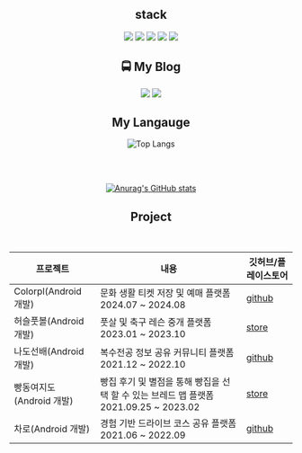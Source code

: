 <div align = center>
<div align=center> <h2>stack</h2> </div>
<div align=center>
<img src="https://img.shields.io/badge/Python-3766AB?style=flat-square&logo=Python&logoColor=white"/></a>  </t> <img src="https://img.shields.io/badge/Android-3DDC84?style=flat-square&logo=Android&logoColor=white"/> </t> <img src="https://img.shields.io/badge/Kotlin-1568AB?style=flat-squre&logo=Kotlin&logoColor=white"/> </t><img src="https://img.shields.io/badge/Flutter-4479A1?style=flat-square&logo=Flutter&logoColor=white"/> </t> <img src="https://img.shields.io/badge/Dart-0175C2?style=flat-squre&logo=Dart&logoColor=white"/>
</div>

<div align=center> <h2>🚍 My Blog </h2> </div>
<div align=center>
<a href="https://velog.io/@ho-taek" target="_blank"><img src="https://img.shields.io/badge/Velog-20c997?style=flat-square&logo=Vimeo&logoColor=white"/></a>
<a href="https://goodbegunishalfdone.tistory.com/"><img src="https://img.shields.io/badge/Tistory-000000?style=flat-square&logo=Tistory&logoColor=orange"/></a>
</div>

<div align=center> <h2>My Langauge</h2></div>

  ![Top Langs](https://github-readme-stats.vercel.app/api/top-langs/?username=ho-taek&count_private=true&langs_count=6&hide=jupyter%20notebook)


</br>
</br>
  
  [![Anurag's GitHub stats](https://github-readme-stats.vercel.app/api?username=ho-taek)](https://github.com/anuraghazra/github-readme-stats?show_icons=true?theme=dark&count_private=true)
 
</div>


<div align=center> <h2>Project</h2></div>
</br>

|프로젝트|내용|깃허브/플레이스토어|
|------|---|---|
|Colorpl(Android 개발)|문화 생활 티켓 저장 및 예매 플랫폼 2024.07 ~ 2024.08|[github](https://github.com/ho-taek/colorpl)|
|허슬풋볼(Android 개발)|풋살 및 축구 레슨 중개 플랫폼 2023.01 ~ 2023.10 |[store](https://play.google.com/store/apps/details?id=hustle.com&hl=uz&gl=US)|
|나도선배(Android 개발)|복수전공 정보 공유 커뮤니티 플랫폼 2021.12 ~ 2022.10|[github](https://github.com/TeamNado-Sunbae/NadoSunbae-Android)|
|빵동여지도(Android 개발)|빵집 후기 및 별점을 통해 빵집을 선택 할 수 있는 브레드 맵 플랫폼 2021.09.25 ~ 2023.02|[store](https://play.google.com/store/apps/details?id=bbangmap.com&hl=ko)|
|차로(Android 개발)|경험 기반 드라이브 코스 공유 플랫폼 2021.06 ~ 2022.09|[github](https://github.com/TeamChaRo/ChaRo-Android)|

